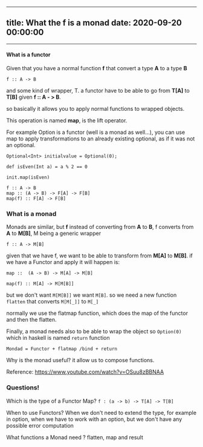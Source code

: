 
---
title: What the f is a monad
date: 2020-09-20 00:00:00
---
---

#### What is a functor

Given that you have a normal function **f** that convert a type **A** to a type **B**

```
f :: A -> B
```

and some kind of wrapper, T. a functor have to be able to go from **T[A]** to **T[B]** given **f :: A - > B**.

so basically it allows you to apply normal functions to wrapped objects.

This operation is named **map**, is the lift operator.

For example Option is a functor (well is a monad as well...), you can use map to apply transformations to an already existing optional, as if it was not an optional.

```
Optional<Int> initialvalue = Optional(0);

def isEven(Int a) = a % 2 == 0

init.map(isEven)
```

```
f :: A -> B
map :: (A -> B) -> F[A] -> F[B]
map(f) :: F[A] -> F[B]
```

### What is a monad

Monads are similar, but **f** instead of converting from **A** to **B**, f converts from **A** to **M[B]**, M being a generic wrapper

```
f :: A -> M[B]
```

given that we have f, we want to be able to transform from **M[A]** to **M[B]**. if we have a Functor and apply it will happen is:

```
map ::  (A -> B) -> M[A] -> M[B]

map(f) :: M[A] -> M[M[B]]
```

but we don't want `M[M[B]]` we want `M[B]`. so we need a new function `flatten` that converts `M[M[_]]` to `M[_]`

normally we use the flatmap function, which does the map of the functor and then the flatten.

Finally, a monad needs also to be able to wrap the object so `Option(0)` which in haskell is named `return` function

```Mondad = Functor + flatmap /bind + return```

Why is the monad useful? it allow us to compose functions.

Reference: https://www.youtube.com/watch?v=OSuu8zBBNAA

### Questions!
Which is the type of a Functor Map? `f : (a -> b) -> T[A] -> T[B]`  

When to use Functors?  When we don't need to extend the type, for example in option, when we have to work with an option, but we don't have any possible error computation  


What functions a Monad need ? flatten, map and result  